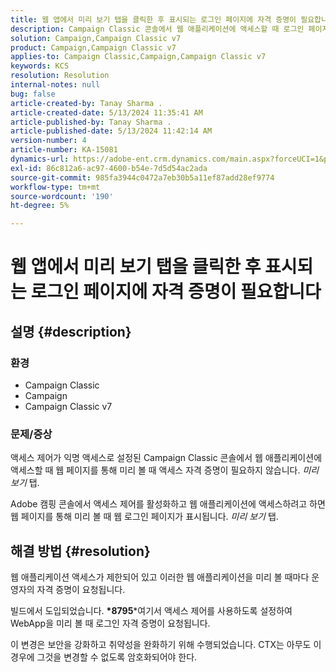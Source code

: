 ```yaml
---
title: 웹 앱에서 미리 보기 탭을 클릭한 후 표시되는 로그인 페이지에 자격 증명이 필요합니다
description: Campaign Classic 콘솔에서 웹 애플리케이션에 액세스할 때 로그인 페이지가 표시되는 이유를 알아봅니다.
solution: Campaign,Campaign Classic v7
product: Campaign,Campaign Classic v7
applies-to: Campaign Classic,Campaign,Campaign Classic v7
keywords: KCS
resolution: Resolution
internal-notes: null
bug: false
article-created-by: Tanay Sharma .
article-created-date: 5/13/2024 11:35:41 AM
article-published-by: Tanay Sharma .
article-published-date: 5/13/2024 11:42:14 AM
version-number: 4
article-number: KA-15081
dynamics-url: https://adobe-ent.crm.dynamics.com/main.aspx?forceUCI=1&pagetype=entityrecord&etn=knowledgearticle&id=6f2d6ce7-1c11-ef11-9f8a-6045bd02b206
exl-id: 86c812a6-ac97-4600-b54e-7d5d54ac2ada
source-git-commit: 985fa3944c0472a7eb30b5a11ef87add28ef9774
workflow-type: tm+mt
source-wordcount: '190'
ht-degree: 5%

---
```


# 웹 앱에서 미리 보기 탭을 클릭한 후 표시되는 로그인 페이지에 자격 증명이 필요합니다

## 설명 {#description}


### 환경

- Campaign Classic
- Campaign
- Campaign Classic v7


### 문제/증상

액세스 제어가 익명 액세스로 설정된 Campaign Classic 콘솔에서 웹 애플리케이션에 액세스할 때 웹 페이지를 통해 미리 볼 때 액세스 자격 증명이 필요하지 않습니다. *미리 보기* 탭.

Adobe 캠핑 콘솔에서 액세스 제어를 활성화하고 웹 애플리케이션에 액세스하려고 하면 웹 페이지를 통해 미리 볼 때 웹 로그인 페이지가 표시됩니다. *미리 보기* 탭.


## 해결 방법 {#resolution}


웹 애플리케이션 액세스가 제한되어 있고 이러한 웹 애플리케이션을 미리 볼 때마다 운영자의 자격 증명이 요청됩니다.

빌드에서 도입되었습니다. <b>*8795</b>*여기서 액세스 제어를 사용하도록 설정하여 WebApp을 미리 볼 때 로그인 자격 증명이 요청됩니다.

이 변경은 보안을 강화하고 취약성을 완화하기 위해 수행되었습니다. CTX는 아무도 이 경우에 그것을 변경할 수 없도록 암호화되어야 한다.
